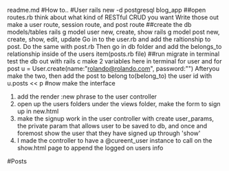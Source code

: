 readme.md
#How to..
#User
rails new -d postgresql blog_app
##open routes.rb
think about what kind of RESTful CRUD you want
Write those out
make a user route, session route, and post route
##create the db models/tables
rails g model user new, create, show
rails g model post new,  create, show, edit, update
Go in to the user.rb and add the raltionship to post. Do the same with post.rb
Then go in db  folder and add the belongs_to relationship inside of the users item(posts.rb file)
##run migrate in terminal
test the db out with rails c
make 2 variables here in terminal for user and for post
u = User.create(name:"rolando@rolando.com", password:"")
Afteryou make the two, then add the post to belong to(belong_to) the user id with u.posts << p
#now make the interface
<ol>
	<li>add the render :new phrase to the user controller</li>
	<li>open up the users folders under the views folder, make the form to sign up in new.html</li>
	<li>make the signup work in the user controller with create user_params, the private param that allows user to be saved to db, and once and foremost show the user that they have signed up through 'show'
	<li>I made the controller to have a @cureent_user instance to call on the show.html page to append the logged on users info</li>
</ol>
#Posts


